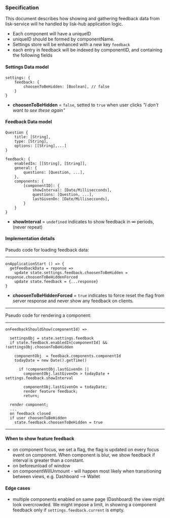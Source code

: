 ### Specification

This document describes how showing and gathering feedback data from lisk-service will he handled by lisk-hub application logic. 


- Each component will have a uniqueID
- uniqueID should be formed by componentName. 
- Settings store will be enhanced with a new key `feedback`
- each entry in feedback will be indexed by componentID, and containing the following fields

#### Settings Data model
```
settings: {
	feedback: {
    	choosenToBeHidden: [Boolean], // false
	}
}
```

- **choosenToBeHidden** = `false`, setted to `true` when user clicks _"I don't want to see these again"_

#### Feedback Data model


```
Question {
	title: [String],
	type: [String],
	options: [[String],...]
}
```


```
feedback: {
  	enabledIn: [[String], [String]],
	general: {
		questions: [Question, ...],
	},
	components: {
		[componentID]: { 
			showInterval: [Date/Millisecconds],
			questions: [Question, ...],
			lastGivenOn: [Date/Millisecconds],
		}
	}
}
```
- **showInterval** = `undefined` indicates to show feedback in &#8734; periods, (never repeat)

#### Implementation details

Pseudo code for loading feedback data:

---

```
onApplicationStart () => {
  getFeedbackData = reponse =>
    update state.settings.feedback.choosenToBeHidden = response.choosenToBeHiddenForced
    update state.feedback = {...response}
}
```
- **choosenToBeHiddenForced** = `true` indicates to force reset the flag from server response and never show any feedback on clients.


---

Pseudo code for rendering a component:

---

```
onFeedbackShouldShow(componentId) =>

  settingsObj = state.settings.feedback
  if state.feedback.enabledIn[componentId] && !settingsObj.choosenToBeHidden

    componentObj  = feedback.components.componentId
    todayDate = new Date().getTime()

      if !componentObj.lastGivenOn ||
        componentObj.lastGivenOn > todayDate + settings.feedback.showInterval

        componentObj.lastGivenOn = todayDate;
        render feature feedback;
        return;

  render component;
  ...
  on feedback closed
  if user choosenToBeHidden 
    state.feedback.choosenToBeHidden = true

```

---

#### When to show feature feedback

* on component focus, we set a flag, the flag is updated on every focus event on component. When component is blur, we show feedback if interval is greater than a constant. 
* on beforeunload of window
* on componentWillUnmount - will happen most likely when transitioning between views, e.g. Dashboard --> Wallet

#### Edge cases

* multiple components enabled on same page (Dashboard) the view might look overcrowded. We might impose a limit, in showing a component feedback only if 
`settings.feedback.current` is empty.
